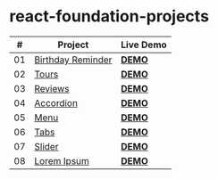 # react-foundation-projects


| #    | Project                                                      | Live Demo                                                    |
| ---- | ------------------------------------------------------------ | :----------------------------------------------------------- |
| 01   | [Birthday Reminder](https://github.com/Fuchih/react-foundation-projects/tree/main/01-birthday-reminder) | [**DEMO**](https://zen-kepler-80103b.netlify.app/)|
| 02   | [Tours](https://github.com/Fuchih/react-foundation-projects/tree/main/02-tours) | [**DEMO**](https://eager-ptolemy-2aa92a.netlify.app)|
| 03   | [Reviews](https://github.com/Fuchih/react-foundation-projects/tree/main/03-reviews) | [**DEMO**](https://infallible-albattani-5d5ded.netlify.app/)|
| 04   | [Accordion](https://github.com/Fuchih/react-foundation-projects/tree/main/04-accordion) | [**DEMO**](https://hungry-beaver-7e5336.netlify.app)|
| 05   | [Menu](https://github.com/Fuchih/react-foundation-projects/tree/main/05-menu) | [**DEMO**](https://nifty-murdock-320552.netlify.app/)|
| 06   | [Tabs](https://github.com/Fuchih/react-foundation-projects/tree/main/06-tabs) | [**DEMO**](https://ecstatic-newton-2b86c6.netlify.app/)|
| 07   | [Slider](https://github.com/Fuchih/react-foundation-projects/tree/main/07-slider) | [**DEMO**](https://inspiring-hugle-eb181b.netlify.app)|
| 08   | [Lorem Ipsum](https://github.com/Fuchih/react-foundation-projects/tree/main/08-lorem-ipsum) | [**DEMO**](https://dreamy-aryabhata-2a9de8.netlify.app)|
